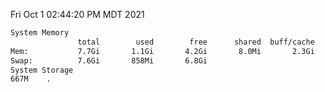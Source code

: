 Fri Oct  1 02:44:20 PM MDT 2021
```bash
System Memory
               total        used        free      shared  buff/cache   available
Mem:           7.7Gi       1.1Gi       4.2Gi       8.0Mi       2.3Gi       6.2Gi
Swap:          7.6Gi       858Mi       6.8Gi
System Storage
667M	.
```

